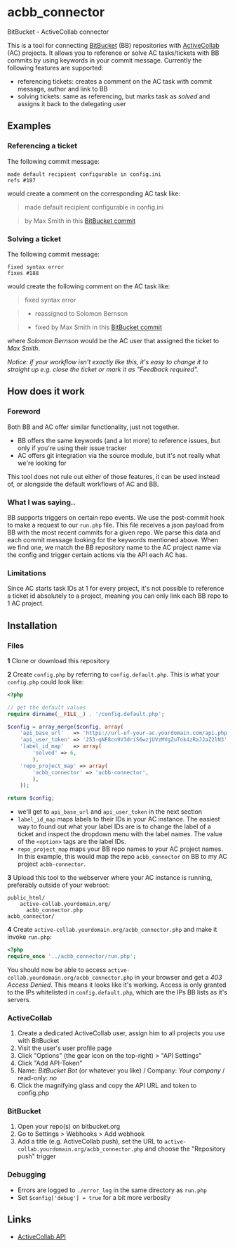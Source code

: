 # acbb_connector
BitBucket - ActiveCollab connector

This is a tool for connecting [BitBucket](https://bitbucket.org) (BB) repositories with [ActiveCollab](https://www.activecollab.com/) (AC) projects. It allows you to reference or solve AC tasks/tickets with BB commits by using keywords in your commit message. Currently the following features are supported:

* referencing tickets: creates a comment on the AC task with commit message, author and link to BB
* solving tickets: same as referencing, but marks task as *solved* and assigns it back to the delegating user

## Examples

### Referencing a ticket

The following commit message:

```
made default recipient configurable in config.ini
refs #187
```

would create a comment on the corresponding AC task like:

> made default recipient configurable in config.ini

> by Max Smith in this [BitBucket commit](https://bitbucket.org#link-to-commit)

### Solving a ticket

The following commit message:

```
fixed syntax error
fixes #188
```

would create the following comment on the AC task like:

> fixed syntax error

> * reassigned to Solomon Bernson

> * fixed by Max Smith in this [BitBucket commit](https://bitbucket.org#link-to-commit)

where *Solomon Bernson* would be the AC user that assigned the ticket to *Max Smith*.

*Notice: if your workflow isn't exactly like this, it's easy to change it to straight up e.g. close the ticket
or mark it as "Feedback required".*


## How does it work

### Foreword

Both BB and AC offer similar functionality, just not together.

* BB offers the same keywords (and a lot more) to reference issues, but only if you're using their issue tracker
* AC offers git integration via the source module, but it's not really what we're looking for

This tool does not rule out either of those features, it can be used instead of, or alongside the default workflows of AC and BB.

### What I was saying..

BB supports triggers on certain repo events. We use the post-commit hook to make a request to our `run.php` file. This file receives a json payload from BB with the most recent commits for a given repo. We parse this data and each commit message looking for the keywords mentioned above. When we find one, we match the BB repository name to the AC project name via the config and trigger certain actions via the API each AC has.

### Limitations

Since AC starts task IDs at 1 for every project, it's not possible to reference a ticket id absolutely to a project, meaning you can only link each BB repo to 1 AC project.

## Installation

### Files

**1** Clone or download this repository

**2** Create `config.php` by referring to `config.default.php`. This is what your `config.php` could look like:

```php
<?php

// get the default values
require dirname(__FILE__) . '/config.default.php';

$config = array_merge($config, array(
	'api_base_url'   => 'https://url-of-your-ac.yourdomain.com/api.php',
	'api_user_token' => '253-qNF8cn9V3driS6wzjUVzMVgZuTok4zRaJJaZ2lN3',
	'label_id_map'   => array(
		'solved' => 6,
		),
	'repo_project_map' => array(
		'acbb_connector' => 'acbb-connector',
		),
	));

return $config;
```

* we'll get to `api_base_url` and `api_user_token` in the next section
* `label_id_map` maps labels to their IDs in your AC instance. The easiest way to found out what your label IDs are is to change the label of a ticket and inspect the dropdown menu with the label names. The value of the `<option>` tags are the label IDs.
* `repo_project_map` maps your BB repo names to your AC project names. In this example, this would map the repo `acbb_connector` on BB to my AC project `acbb-connector`.

**3** Upload this tool to the webserver where your AC instance is running, preferably outside of your webroot:

```
public_html/
    active-collab.yourdomain.org/
      acbb_connector.php
acbb_connector/
```

**4** Create `active-collab.yourdomain.org/acbb_connector.php` and make it invoke `run.php`:

```php
<?php
require_once '../acbb_connector/run.php';
```

You should now be able to access `active-collab.yourdomain.org/acbb_connector.php` in your browser and get a *403 Access Denied*. This means it looks like it's working. Access is only granted to the IPs whitelisted in `config.default.php`, which are the IPs BB lists as it's servers.

### ActiveCollab

1. Create a dedicated ActiveCollab user, assign him to all projects you use with BitBucket
2. Visit the user's user profile page
3. Click "Options" (the gear icon on the top-right) > "API Settings"
4. Click "Add API-Token"
5. Name: *BitBucket Bot* (or whatever you like) / Company: *Your company* / read-only: *no*
6. Click the magnifying glass and copy the API URL and token to config.php

### BitBucket

1. Open your repo(s) on bitbucket.org
2. Go to Settings > Webhooks > Add webhook
3. Add a title (e.g. ActiveCollab push), set the URL to `active-collab.yourdomain.org/acbb_connector.php` and choose the "Repository push" trigger

### Debugging

* Errors are logged to `./error_log` in the same directory as `run.php`
* Set `$config['debug'] = true` for a bit more verbosity

## Links

* [ActiveCollab API](https://help-classic.activecollab.com/books/api/check-api-url.html)
